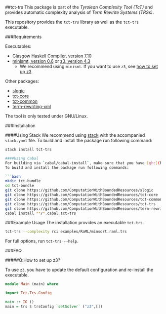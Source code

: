 ##tct-trs
This package is part of the _Tyrolean Complexity Tool (TcT)_ and provides
automatic complexity analysis of _Term Rewrite Systems (TRSs)_.

This repository provides the `tct-trs` library as well as the `tct-trs` executable.

###Requirements

Executables:
  * [Glasgow Haskell Compiler, version 7.10](http://www.haskell.org/ghc/)
  * [minismt, version 0.6](http://cl-informatik.uibk.ac.at/software/minismt/) or [z3, version 4.3](https://github.com/Z3Prover/z3)
    * We recommend using `minismt`. If you want to use `z3`, see [how to set up z3](#how-to-set-up-z3?).

Other packages:
  * [slogic](https://github.com/ComputationWithBoundedResources/slogic/)
  * [tct-core](https://github.com/ComputationWithBoundedResources/tct-core/)
  * [tct-common](https://github.com/ComputationWithBoundedResources/tct-common/)
  * [term-rewriting-xml](https://github.com/ComputationWithBoundedResources/term-rewriting-xml/)

The tool is only tested under GNU/Linux.


###Installation

####Using Stack
We recommend using [stack](https://github.com/commercialhaskell/stack) with the accompanied `stack.yaml` file.
To build and install the package run following command:

```bash
stack install tct-trs

####Using Cabal
For building via `cabal/cabal-install`, make sure that you have [ghc](http://www.haskell.org/ghc/) and [cabal](http://www.haskell.org/cabal/).
To build and install the package run following commands:

```bash
mkdir tct-bundle
cd tct-bundle
git clone https://github.com/ComputationWithBoundedResources/slogic
git clone https://github.com/ComputationWithBoundedResources/tct-core
git clone https://github.com/ComputationWithBoundedResources/tct-common
git clone https://github.com/ComputationWithBoundedResources/tct-trs
git clone https://github.com/ComputationWithBoundedResources/term-rewriting-xml
cabal install **/*.cabal tct-trs
```

###Example Usage
The installation provides an executable `tct-trs`.

```bash
tct-trs --complexity rci examples/RaML/minsort.raml.trs
```

For full options, run `tct-trs --help`.

###FAQ

#####Q:How to set up z3?

To use `z3`, you have to update the default configuration and re-install the executable.

```haskell
module Main (main) where

import Tct.Trs.Config

main :: IO ()
main = trs $ trsConfig `setSolver` ("z3",[])
```

